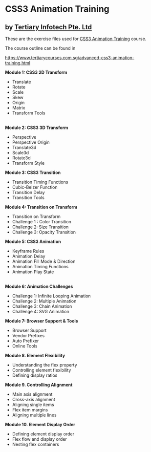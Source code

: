 # CSS3 Animation Training
## by [Tertiary Infotech Pte. Ltd](https://www.tertiarycourses.com.sg/)

These are the exercise files used for [CSS3 Animation Training](https://www.tertiarycourses.com.sg/advanced-css3-animation-training.html) course. 

The course outline can be found in 

https://www.tertiarycourses.com.sg/advanced-css3-animation-training.html

<p><strong>Module 1: CSS3 2D Transform</strong></p>
<ul>
<li>Translate</li>
<li>Rotate</li>
<li>Scale</li>
<li>Skew</li>
<li>Origin&nbsp;</li>
<li>Matrix</li>
<li>Transform Tools</li>
</ul>
<p><br /><strong>Module 2: CSS3 3D Transform</strong></p>
<ul>
<li>Perspective</li>
<li>Perspective Origin</li>
<li>Translate3d</li>
<li>Scale3d</li>
<li>Rotate3d</li>
<li>Transform Style</li>
</ul>
<p><strong>Module 3: CSS3 Transition</strong> </p>
<ul>
<li>Transition Timing Functions</li>
<li>Cubic-Beizer Function</li>
<li>Transition Delay</li>
<li>Transition Tools</li>
</ul>
<p><strong>Module 4: Transition on Transform</strong> </p>
<ul>
<li>Transition on Transform</li>
<li>Challenge 1 : Color Transition</li>
<li>Challenge 2: Size Transition</li>
<li>Challenge 3: Opacity Transition</li>
</ul>
<p><strong>Module 5: CSS3 Animation</strong></p>
<ul>
<li>Keyframe Rules</li>
<li>Animation Delay</li>
<li>Animation Fill Mode &amp; Direction</li>
<li>Animation Timing Functions</li>
<li>Animation Play State</li>
</ul>
<p><br /><strong>Module 6: Animation Challenges</strong></p>
<ul>
<li>Challenge 1: Infinite Looping Animation</li>
<li>Challenge 2: Multiple Animation</li>
<li>Challenge 3: Chain Animation</li>
<li>Challenge 4: SVG Animation</li>
</ul>
<p><strong>Module 7: Browser Support &amp; Tools</strong></p>
<ul>
<li>Browser Support</li>
<li>Vendor Prefixes</li>
<li>Auto Prefixer</li>
<li>Online Tools</li>
</ul>
<p><strong>Module 8. Element Flexibility</strong></p>
<ul>
<li>Understanding the flex property</li>
<li>Controlling element flexibility</li>
<li>Defining display ratios</li>
</ul>
<p><strong>Module 9. Controlling Alignment</strong></p>
<ul>
<li>Main axis alignment</li>
<li>Cross-axis alignment</li>
<li>Aligning single items</li>
<li>Flex item margins</li>
<li>Aligning multiple lines</li>
</ul>
<p><strong>Module 10. Element Display Order</strong></p>
<ul>
<li>Defining element display order</li>
<li>Flex flow and display order</li>
<li>Nesting flex containers</li>
</ul>
